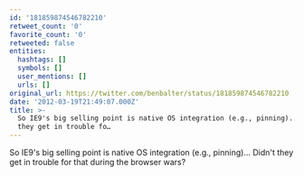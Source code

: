 ```yaml
---
id: '181859874546782210'
retweet_count: '0'
favorite_count: '0'
retweeted: false
entities:
  hashtags: []
  symbols: []
  user_mentions: []
  urls: []
original_url: https://twitter.com/benbalter/status/181859874546782210
date: '2012-03-19T21:49:07.000Z'
title: >-
  So IE9's big selling point is native OS integration (e.g., pinning)... Didn't
  they get in trouble fo…
---
```


So IE9's big selling point is native OS integration (e.g., pinning)... Didn't they get in trouble for that during the browser wars?